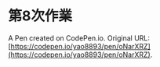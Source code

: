 # 第8次作業

A Pen created on CodePen.io. Original URL: [https://codepen.io/yao8893/pen/oNarXRZ](https://codepen.io/yao8893/pen/oNarXRZ).

